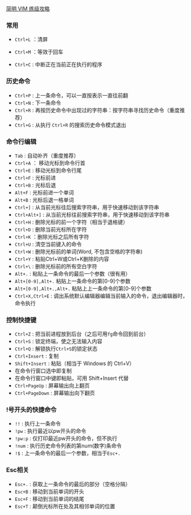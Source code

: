 [简明 VIM 练级攻略](https://coolshell.cn/articles/5426.html)

### 常用

- `Ctrl+L` ：清屏

- `Ctrl+M` ：等效于回车

- `Ctrl+C` : 中断正在当前正在执行的程序

### 历史命令

- `Ctrl+P` : 上一条命令，可以一直按表示一直往前翻
- `Ctrl+N` : 下一条命令
- `Ctrl+R` : 再按历史命令中出现过的字符串：按字符串寻找历史命令（重度推荐）
- `Ctrl+G` : 从执行 `Ctrl+R` 的搜索历史命令模式退出

### 命令行编辑

- `Tab` : 自动补齐（重度推荐）
- `Ctrl+A` ： 移动光标到命令行首
- `Ctrl+E` : 移动光标到命令行尾
- `Ctrl+F` : 光标前进
- `Ctrl+B` : 光标后退
- `Alt+F` : 光标前进一个单词
- `Alt+B` : 光标后退一格单词
- `Ctrl+]` : 从当前光标往后搜索字符串，用于快速移动到该字符串
- `Ctrl+Alt+]` : 从当前光标往前搜索字符串，用于快速移动到该字符串
- `Ctrl+H` : 删除光标的前一个字符（相当于退格键）
- `Ctrl+D` : 删除当前光标所在字符
- `Ctrl+K` ：删除光标之后所有字符
- `Ctrl+U` : 清空当前键入的命令
- `Ctrl+W` : 删除光标前的单词(Word, 不包含空格的字符串)
- `Ctrl+Y` : 粘贴Ctrl+W或Ctrl+K删除的内容
- `Ctrl+\` : 删除光标前的所有空白字符
- `Alt+.` : 粘贴上一条命令的最后一个参数（很有用）
- `Alt+[0-9],Alt+.` 粘贴上一条命令的第[0-9]个参数
- `Alt+[0-9],Alt+.,Alt+.` 粘贴上上一条命令的第[0-9]个参数
- `Ctrl+X,Ctrl+E` : 调出系统默认编辑器编辑当前输入的命令，退出编辑器时，命令执行

### 控制快捷键

- `Ctrl+Z` : 把当前进程放到后台（之后可用`fg`命令回到前台）
- `Ctrl+S` : 锁定终端，使之无法输入内容
- `Ctrl+Q` : 解锁执行`Ctrl+S`的锁定状态
- `Ctrl+Insert` : 复制
- `Shift+Insert` : 粘贴（相当于 Windows 的 Ctrl+V）
- 在命令行窗口选中即复制
- 在命令行窗口中键即粘贴，可用 Shift+Insert 代替
- `Ctrl+PageUp` : 屏幕输出向上翻页
- `Ctrl+PageDown` : 屏幕输出向下翻页

### !号开头的快捷命令

- `!!` : 执行上一条命令
- `!pw` : 执行最近以pw开头的命令
- `!pw:p` : 仅打印最近pw开头的命令，但不执行
- `!num` : 执行历史命令列表的第num(数字)条命令
- `!$` : 上一条命令的最后一个参数，相当于`Esc+.`

### Esc相关

- `Esc+.` : 获取上一条命令的最后的部分（空格分隔）
- `Esc+B` : 移动到当前单词的开头
- `Esc+F` : 移动到当前单词的结尾
- `Esc+T` :  颠倒光标所在处及其相邻单词的位置